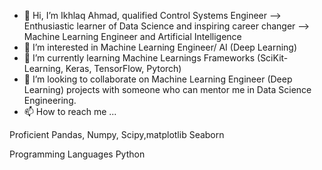 - 👋 Hi, I’m Ikhlaq Ahmad, qualified Control Systems Engineer --> Enthusiastic learner of Data Science and inspiring career changer -->   Machine Learning Engineer  and Artificial Intelligence
- 👀 I’m interested in Machine Learning Engineer/ AI (Deep Learning)
- 🌱 I’m currently learning Machine Learnings Frameworks (SciKit-Learning, Keras, TensorFlow, Pytorch)
- 💞️ I’m looking to collaborate on Machine Learning Engineer (Deep Learning) projects with someone who can mentor me in Data Science Engineering. 
- 📫 How to reach me ...

<!---
Der-Numeriker/Der-Numeriker is a ✨ special ✨ repository because its `README.md` (this file) appears on your GitHub profile.
You can click the Preview link to take a look at your changes.
--->Proficient Pandas, Numpy, Scipy,matplotlib Seaborn
Programming Languages Python
